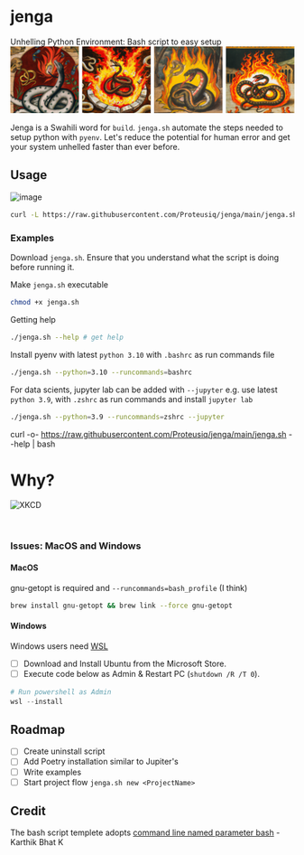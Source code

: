 # jenga
Unhelling Python Environment: Bash script to easy setup
![pythonhell](pythonhell.png)

Jenga is a Swahili word for `build`. `jenga.sh` automate the steps needed to setup python with `pyenv`. Let's reduce the potential for human error and get your system unhelled faster than ever before.

## Usage
![image](https://user-images.githubusercontent.com/14926709/213185121-783fcc2e-4309-4a7a-9401-fd0bb6c2331e.png)

```sh
curl -L https://raw.githubusercontent.com/Proteusiq/jenga/main/jenga.sh | bash -s _ --help 
```

### Examples
Download `jenga.sh`. Ensure that you understand what the script is doing before running it.

Make `jenga.sh` executable
```bash
chmod +x jenga.sh
```
Getting help
```bash
./jenga.sh --help # get help
```
Install pyenv with latest `python 3.10` with `.bashrc` as run commands file
```bash
./jenga.sh --python=3.10 --runcommands=bashrc
```
For data scients, jupyter lab can be added with `--jupyter`
e.g. use latest `python 3.9`, with `.zshrc` as run commands and install `jupyter lab`
```bash
./jenga.sh --python=3.9 --runcommands=zshrc --jupyter
```

curl -o- https://raw.githubusercontent.com/Proteusiq/jenga/main/jenga.sh --help | bash

# Why?
![XKCD](https://imgs.xkcd.com/comics/python_environment.png)

<br>

### Issues: MacOS and Windows
#### MacOS
gnu-getopt is required and `--runcommands=bash_profile` (I think)
```sh
brew install gnu-getopt && brew link --force gnu-getopt
```

#### Windows
Windows users need [WSL](https://docs.microsoft.com/en-us/windows/wsl/install)
- [ ] Download and Install Ubuntu from the Microsoft Store.
- [ ] Execute code below as Admin & Restart PC (`shutdown /R /T 0`).
```powershell
# Run powershell as Admin
wsl --install
```

## Roadmap 
- [ ] Create uninstall script
- [ ] Add Poetry installation similar to Jupiter's
- [ ] Write examples
- [ ] Start project flow `jenga.sh new <ProjectName>`

## Credit
The bash script templete adopts [command line named parameter bash](https://www.linkedin.com/pulse/command-line-named-parameters-bash-karthik-bhat-k/?published=t) - Karthik Bhat K
